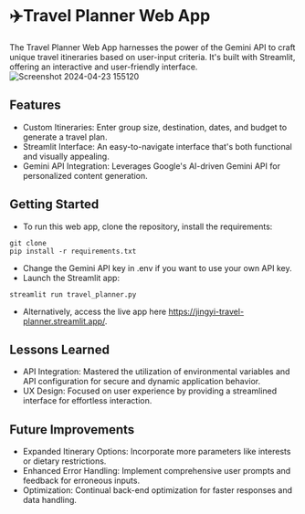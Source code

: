# ✈️Travel Planner Web App
The Travel Planner Web App harnesses the power of the Gemini API to craft unique travel itineraries based on user-input criteria. It's built with Streamlit, offering an interactive and user-friendly interface.
![Screenshot 2024-04-23 155120](https://github.com/Jingyii800/techin510-lab05/assets/112589476/7824f336-f883-46e6-94ae-3a71e343b54c)

## Features
- Custom Itineraries: Enter group size, destination, dates, and budget to generate a travel plan.
- Streamlit Interface: An easy-to-navigate interface that's both functional and visually appealing.
- Gemini API Integration: Leverages Google's AI-driven Gemini API for personalized content generation.

## Getting Started
- To run this web app, clone the repository, install the requirements:

```
git clone 
pip install -r requirements.txt
```
- Change the Gemini API key in .env if you want to use your own API key.
- Launch the Streamlit app:
```
streamlit run travel_planner.py
```
- Alternatively, access the live app here https://jingyi-travel-planner.streamlit.app/.

## Lessons Learned
- API Integration: Mastered the utilization of environmental variables and API configuration for secure and dynamic application behavior.
- UX Design: Focused on user experience by providing a streamlined interface for effortless interaction.

## Future Improvements
- Expanded Itinerary Options: Incorporate more parameters like interests or dietary restrictions.
- Enhanced Error Handling: Implement comprehensive user prompts and feedback for erroneous inputs.
- Optimization: Continual back-end optimization for faster responses and data handling.
